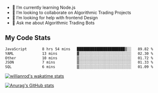 
- 🌱 I’m currently learning Node.js
- 👯 I’m looking to collaborate on Algorithmic Trading Projects
- 🤔 I’m looking for help with frontend Design
- 💬 Ask me about Algorithmic Trading Bots 

## My Code Stats

<!--START_SECTION:waka-->

```txt
JavaScript       8 hrs 54 mins   ██████████████████████▒░░   89.82 %
YAML             13 mins         ▓░░░░░░░░░░░░░░░░░░░░░░░░   02.30 %
Other            10 mins         ▒░░░░░░░░░░░░░░░░░░░░░░░░   01.72 %
JSON             7 mins          ▒░░░░░░░░░░░░░░░░░░░░░░░░   01.33 %
SQL              6 mins          ▒░░░░░░░░░░░░░░░░░░░░░░░░   01.09 %
```

<!--END_SECTION:waka-->

[![willianrod's wakatime stats](https://github-readme-stats.vercel.app/api/wakatime?username=holdandup&layout=compact&theme=react&custom_title=Wakatime%20All%20Time%20Stats&langs_count=8)](https://github.com/anuraghazra/github-readme-stats)

[![Anurag's GitHub stats](https://github-readme-stats.vercel.app/api?username=Kevinbarrero)](https://github.com/anuraghazra/github-readme-stats)




